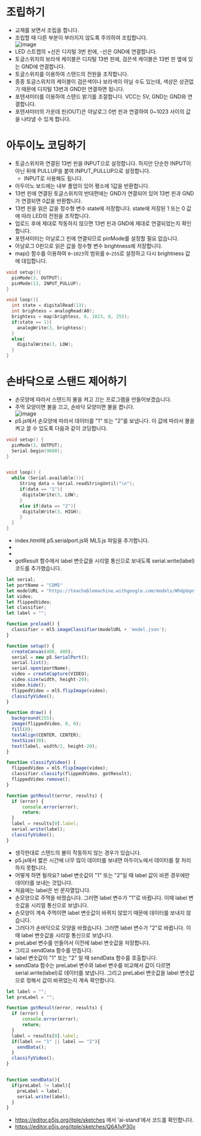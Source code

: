 # 조립하기
* 교제를 보면서 조립을 합니다.
* 조립할 때 다른 부분이 부러지지 않도록 주의하여 조립합니다.      
![image](https://github.com/itple-sw/arduino-lamp/assets/76088532/e2630d8c-3dab-4afb-b16d-635ce4b8598d)
* LED 스트랩의 +선은 디지털 3번 핀에, -선은 GND에 연결합니다.
* 토글스위치의 보라색 케이블은 디지털 13번 핀에, 검은색 케이블은 13번 핀 옆에 있는 GND에 연결합니다. 
* 토글스위치를 이용하여 스탠드의 전원을 조작합니다.
* 종종 토글스위치의 케이블이 검은색이나 보라색이 아닐 수도 있는데, 색상은 상관없기 때문에 디지털 13번과 GND만 연결하면 됩니다.
* 포텐셔미터를 이용하여 스탠드 밝기를 조절합니다. VCC는 5V, GND는 GND와 연결합니다.
* 포텐셔미터의 가운데 핀(OUT)은 아날로그 0번 핀과 연결하여 0~1023 사이의 값을 나타낼 수 있게 합니다.

# 아두이노 코딩하기
* 토글스위치와 연결된 13번 핀을 INPUT으로 설정합니다. 하지만 단순한 INPUT이 아닌 뒤에 PULLUP을 붙여 INPUT_PULLUP으로 설정합니다.
  * INPUT로 사용해도 됩니다.    
* 아두이노 보드에는 내부 풀업이 있어 평소에 1값을 반환합니다.
* 13번 핀에 연결된 토글스위치의 반대편에는 GND가 연결되어 있어 13번 핀과 GND가 연결되면 0값을 반환합니다.
* 13번 핀을 읽은 값을 정수형 변수 state에 저장합니다. state에 저장된 1 또는 0 값에 따라 LED의 전원을 조작합니다. 
* 업로드 후에 제대로 작동하지 않으면 13번 핀과 GND에 제대로 연결되었는지 확인합니다.
* 포텐셔미터는 아날로그 핀에 연결되므로 pinMode를 설정할 필요 없습니다. 
* 아날로그 0핀으로 읽은 값을 정수형 변수 brightness에 저장합니다.
* map() 함수를 이용하여 ```0~1023```의 범위를 ```0~255```로 설정하고 다시 brightness 값에 대입합니다.
```cpp
void setup(){   
  pinMode(3, OUTPUT);
  pinMode(13, INPUT_PULLUP);
}

void loop(){
  int state = digitalRead(13);
  int brightess = analogRead(A0);
  brightess = map(brightess, 0, 1023, 0, 255);
  if(state == 1){
    analogWrite(3, brightess);
  }
  else{
    digitalWrite(3, LOW);
  }
}
```

# 손바닥으로 스탠드 제어하기
* 손모양에 따라서 스탠드의 불을 켜고 끄는 프로그램을 만들어보겠습니다.
* 주먹 모양이면 불을 끄고, 손바닥 모양이면 불을 켭니다.   
![image](https://github.com/itple-sw/arduino-lamp/assets/76088532/d5fa2429-95ac-4035-95d4-ba292f0a8e79)
* p5.js에서 손모양에 따라서 데이터를 "1" 또는 "2"를 보냅니다. 이 값에 따라서 불을 켜고 끌 수 있도록 다음과 같이 코딩합니다.
```cpp
void setup() {
  pinMode(3, OUTPUT);
  Serial.begin(9600);
}


void loop() {  
  while (Serial.available()){
     String data = Serial.readStringUntil("\n");
     if(data == "1"){
      digitalWrite(3, LOW);
     }
     else if(data == "2"){
      digitalWrite(3, HIGH);
     }
  }  
}
```
* index.html에 p5.serialport.js와 ML5.js 파일을 추가합니다.
* <script src="https://cdn.jsdelivr.net/npm/p5.serialport@0.0.31/lib/p5.serialport.min.js"></script>
* <script src="https://unpkg.com/ml5@latest/dist/ml5.min.js"></script>
* gotResult 함수에서 label 변숫값을 시리얼 통신으로 보내도록 serial.write(label) 코드를 추가했습니다. 
```js
let serial;
let portName = "COM5"
let modelURL = "https://teachablemachine.withgoogle.com/models/WhdpGqntO/"
let video;
let flippedVideo;
let classifier;
let label = "";

function preload() {
  classifier = ml5.imageClassifier(modelURL + 'model.json');
}

function setup() {
  createCanvas(400, 400);
  serial = new p5.SerialPort();
  serial.list();
  serial.open(portName);
  video = createCapture(VIDEO);
  video.size(width, height-20);
  video.hide();
  flippedVideo = ml5.flipImage(video);
  classifyVideo();
}

function draw() {
  background(255);
  image(flippedVideo, 0, 0);
  fill(0);
  textAlign(CENTER, CENTER);
  textSize(30);  
  text(label, width/2, height-20); 
}

function classifyVideo() {
  flippedVideo = ml5.flipImage(video);
  classifier.classify(flippedVideo, gotResult);
  flippedVideo.remove();
}

function gotResult(error, results) {
  if (error) {
      console.error(error);
      return;
  }
  label = results[0].label;
  serial.write(label);
  classifyVideo();
}
```
* 생각한대로 스탠드의 불이 작동하지 않는 경우가 있습니다.
* p5.js에서 짧은 시간에 너무 많이 데이터를 보내면 아두이노에서 데이터를 잘 처리하지 못합니다.
* 어떻게 하면 될까요? label 변숫값이 "1" 또는 "2"일 때 label 값이 바뀐 경우에만 데이터를 보내는 것입니다.
* 처음에는 label은 빈 문자열입니다.
* 손모양으로 주먹을 바꿨습니다. 그러면 label 변수가 "1"로 바뀝니다. 이때 label 변숫값을 시리얼 통신으로 보냅니다.
* 손모양이 계속 주먹이면 label 변숫값이 바뀌지 않았기 때문에 데이터를 보내지 않습니다.
* 그러다가 손바닥으로 모양을 바꿨습니다. 그러면 label 변수가 "2"로 바뀝니다. 이때 label 변숫값을 시리얼 통신으로 보냅니다. 
* preLabel 변수를 만들어서 이전에 label 변숫값을 저장합니다.
* 그리고 sendData 함수를 만듭니다.
* label 변숫값이 "1" 또는 "2" 일 때 sendData 함수를 호출합니다.
* sendData 함수는 preLabel 변수와 label 변수를 비교해서 값이 다르면 serial.write(label)로 데이터를 보냅니다. 그리고  preLabel 변숫값을 label 변숫값으로 정해서 값이 바뀌었는지 계속 확인합니다.
```js
let label = "";
let preLabel = "";

function gotResult(error, results) {
  if (error) {
      console.error(error);
      return;
  }
  label = results[0].label;
  if(label == "1" || label == "2"){
    sendData();  
  }  
  classifyVideo();
}


function sendData(){
  if(preLabel != label){
    preLabel = label;
    serial.write(label);    
  }
}
```
* https://editor.p5js.org/itple/sketches 에서 'ai-stand'에서 코드를 확인합니다.
* https://editor.p5js.org/itple/sketches/Q6A1vP30v
